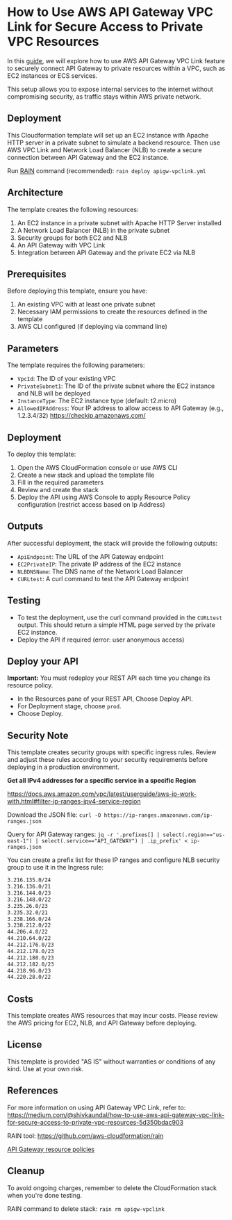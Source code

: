 # How to Use AWS API Gateway VPC Link for Secure Access to Private VPC Resources

In this [guide](https://medium.com/@shivkaundal/how-to-use-aws-api-gateway-vpc-link-for-secure-access-to-private-vpc-resources-5d350bdac903), we will explore how to use AWS API Gateway VPC Link feature to securely connect API Gateway to private resources within a VPC,
such as EC2 instances or ECS services. 

This setup allows you to expose internal services to the internet without compromising security, as traffic stays within AWS private network.

## Deployment

This Cloudformation template will set up an EC2 instance with Apache HTTP server in a private subnet to simulate a backend resource. 
Then use AWS VPC Link and Network Load Balancer (NLB) to create a secure connection between API Gateway and the EC2 instance.

Run [RAIN](https://github.com/aws-cloudformation/rain) command (recommended): `rain deploy apigw-vpclink.yml`

## Architecture

The template creates the following resources:

1. An EC2 instance in a private subnet with Apache HTTP Server installed
2. A Network Load Balancer (NLB) in the private subnet
3. Security groups for both EC2 and NLB
4. An API Gateway with VPC Link
5. Integration between API Gateway and the private EC2 via NLB

## Prerequisites

Before deploying this template, ensure you have:

1. An existing VPC with at least one private subnet
2. Necessary IAM permissions to create the resources defined in the template
3. AWS CLI configured (if deploying via command line)

## Parameters

The template requires the following parameters:

- `VpcId`: The ID of your existing VPC
- `PrivateSubnet1`: The ID of the private subnet where the EC2 instance and NLB will be deployed
- `InstanceType`: The EC2 instance type (default: t2.micro)
- `AllowedIPAddress`: Your IP address to allow access to API Gateway (e.g., 1.2.3.4/32) https://checkip.amazonaws.com/

## Deployment

To deploy this template:

1. Open the AWS CloudFormation console or use AWS CLI
2. Create a new stack and upload the template file
3. Fill in the required parameters
4. Review and create the stack
5. Deploy the API using AWS Console to apply Resource Policy configuration (restrict access based on Ip Address)

## Outputs

After successful deployment, the stack will provide the following outputs:

- `ApiEndpoint`: The URL of the API Gateway endpoint
- `EC2PrivateIP`: The private IP address of the EC2 instance
- `NLBDNSName`: The DNS name of the Network Load Balancer
- `CURLtest`: A curl command to test the API Gateway endpoint

## Testing

- To test the deployment, use the curl command provided in the `CURLtest` output. This should return a simple HTML page served by the private EC2 instance.
- Deploy the API if required (error: user anonymous access)

## Deploy your API

**Important:** You must redeploy your REST API each time you change its resource policy.

- In the Resources pane of your REST API, Choose Deploy API.
- For Deployment stage, choose `prod`.
- Choose Deploy.

## Security Note

This template creates security groups with specific ingress rules. Review and adjust these rules according to your security requirements before deploying in a production environment.

**Get all IPv4 addresses for a specific service in a specific Region**

https://docs.aws.amazon.com/vpc/latest/userguide/aws-ip-work-with.html#filter-ip-ranges-ipv4-service-region

Download the JSON file: `curl -O https://ip-ranges.amazonaws.com/ip-ranges.json`

Query for API Gateway ranges: `jq -r '.prefixes[] | select(.region=="us-east-1") | select(.service=="API_GATEWAY") | .ip_prefix' < ip-ranges.json`

You can create a prefix list for these IP ranges and configure NLB security group to use it in the Ingress rule:

```bash
3.216.135.0/24
3.216.136.0/21
3.216.144.0/23
3.216.148.0/22
3.235.26.0/23
3.235.32.0/21
3.238.166.0/24
3.238.212.0/22
44.206.4.0/22
44.210.64.0/22
44.212.176.0/23
44.212.178.0/23
44.212.180.0/23
44.212.182.0/23
44.218.96.0/23
44.220.28.0/22
```

## Costs

This template creates AWS resources that may incur costs. Please review the AWS pricing for EC2, NLB, and API Gateway before deploying.

## License

This template is provided "AS IS" without warranties or conditions of any kind. Use at your own risk.

## References

For more information on using API Gateway VPC Link, refer to:
https://medium.com/@shivkaundal/how-to-use-aws-api-gateway-vpc-link-for-secure-access-to-private-vpc-resources-5d350bdac903

RAIN tool: https://github.com/aws-cloudformation/rain

[API Gateway resource policies](https://repost.aws/knowledge-center/api-gateway-resource-policy-access)

## Cleanup

To avoid ongoing charges, remember to delete the CloudFormation stack when you're done testing.

RAIN command to delete stack: `rain rm apigw-vpclink`
